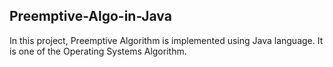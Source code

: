 ## Preemptive-Algo-in-Java

In this project, Preemptive Algorithm is implemented using Java language. It is one of the Operating Systems Algorithm.
